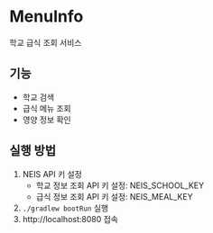 # MenuInfo

학교 급식 조회 서비스

## 기능
- 학교 검색
- 급식 메뉴 조회
- 영양 정보 확인

## 실행 방법
1. NEIS API 키 설정
   - 학교 정보 조회 API 키 설정: NEIS_SCHOOL_KEY
   - 급식 정보 조회 API 키 설정: NEIS_MEAL_KEY
2. `./gradlew bootRun` 실행
3. http://localhost:8080 접속